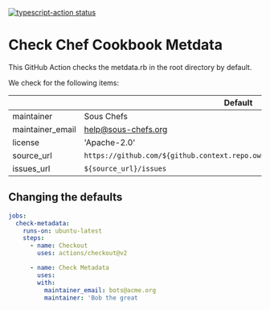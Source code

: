  <a href="https://github.com/actions/typescript-action/actions"><img alt="typescript-action status" src="https://github.com/damacus/check-chef-metadata-action/workflows/build-test/badge.svg"></a>

# Check Chef Cookbook Metdata

This GitHub Action checks the metdata.rb in the root directory by default.

We check for the following items:

|                  | Default                                                                       |
| ---------------- | ----------------------------------------------------------------------------- |
| maintainer       | Sous Chefs                                                                    |
| maintainer_email | help@sous-chefs.org                                                           |
| license          | 'Apache-2.0'                                                                  |
| source_url       | `https://github.com/${github.context.repo.owner}/${github.context.repo.repo}` |
| issues_url       | `${source_url}/issues`                                                        |

## Changing the defaults

```yaml
jobs:
  check-metadata:
    runs-on: ubuntu-latest
    steps:
      - name: Checkout
        uses: actions/checkout@v2

      - name: Check Metadata
        uses:
        with:
          maintainer_email: bots@acme.org
          maintainer: 'Bob the great
```
